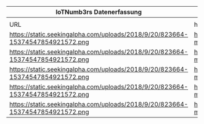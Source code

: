 |IoTNumb3rs Datenerfassung|||||||||||
| ---- | ---- | ---- | ---- | ---- | ---- | ---- | ---- | ---- | ---- | ---- |
||||||||||||
|URL|home_url|filename|device_class|device_count|market_class|market_volume|prognosis_year|publication_year|authorship_class|Dropbox folder|
|https://static.seekingalpha.com/uploads/2018/9/20/823664-15374547854921572.png|https://seekingalpha.com/article/4207584-micron-rare-pure-play-internet-things|file38_823664-15374547854921572.png|||global market|1.5705E+11|2016|2018|scientist|Pattoho/20181122-1800|
|https://static.seekingalpha.com/uploads/2018/9/20/823664-15374547854921572.png|https://seekingalpha.com/article/4207584-micron-rare-pure-play-internet-things|file38_823664-15374547854921572.png|||global market|1.9468E+11|2017|||Pattoho/20181122-1800|
|https://static.seekingalpha.com/uploads/2018/9/20/823664-15374547854921572.png|https://seekingalpha.com/article/4207584-micron-rare-pure-play-internet-things|file38_823664-15374547854921572.png|||global market|2.492E+11|2018|||Pattoho/20181122-1800|
|https://static.seekingalpha.com/uploads/2018/9/20/823664-15374547854921572.png|https://seekingalpha.com/article/4207584-micron-rare-pure-play-internet-things|file38_823664-15374547854921572.png|||global market|3.3076E+11|2019|||Pattoho/20181122-1800|
|https://static.seekingalpha.com/uploads/2018/9/20/823664-15374547854921572.png|https://seekingalpha.com/article/4207584-micron-rare-pure-play-internet-things|file38_823664-15374547854921572.png|||global market|4.5729E+11|2020|||Pattoho/20181122-1800|
